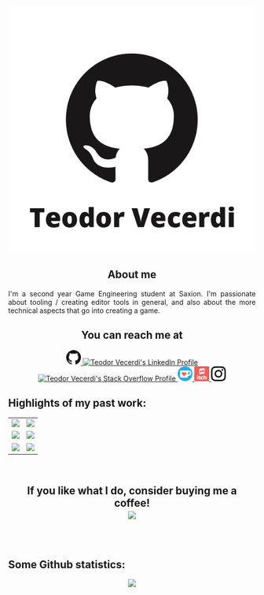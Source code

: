 <p align="center">
<img height=500 src="assets/readme_title.png"/>
</p>

<h2 align="center">About me</h2>
<p align="justify">I'm a second year Game Engineering student at Saxion. I'm passionate about tooling / creating editor tools in general, and also about the more technical aspects that go into creating a game.</p>

<h2 align="center">You can reach me at</h2>
<p align="center">
  <a href="https://github.com/TeodorVecerdi">
    <img src="assets/github_logo.png" alt="Teodor Vecerdi's GitHub Profile" height="30" width="30">
  </a>
  <a href="https://www.linkedin.com/in/teodorvecerdi/">
    <img src="https://www.vectorlogo.zone/logos/linkedin/linkedin-icon.svg" alt="Teodor Vecerdi's LinkedIn Profile" height="30" width="30">
  </a>
  <a href="https://stackoverflow.com/users/5181524/teodor-vecerdi">
    <img src="https://www.vectorlogo.zone/logos/stackoverflow/stackoverflow-icon.svg" alt="Teodor Vecerdi's Stack Overflow Profile" height="30" width="30">
  </a>
  <a href="https://ko-fi.com/teodorvecerdi">
    <img src="assets/ko-fi_logo.png" alt="Teodor Vecerdi's Ko-fi page" height="30" width="30">
  </a>
  <a href="https://teodorvecerdi.itch.io">
    <img src="assets/itch_io_logo.svg" alt="Teodor Vecerdi's itch.io page" height="30" width="30">
  </a>
  <a href="https://www.instagram.com/teodorvecerdi/">
    <img src="assets/instagram-glyph.svg" alt="Teodor Vecerdi's Instagram account" height="30" width="30">
  </a>
</p>


## Highlights of my past work:

<table align="center">
<tr>
<td align="center">
<a href="https://github.com/TeodorVecerdi/CodeGraph" target="_blank"><img height=100% src="https://github-readme-stats.vercel.app/api/pin/?username=teodorvecerdi&repo=codegraph&bg_color=30,e96443,904e95&title_color=fff&text_color=fff&icon_color=ffdddd"/></a>
</td>
<td align="center">
<a href="https://github.com/TeodorVecerdi/DialogueGraph" target="_blank"><img height=100% src="https://github-readme-stats.vercel.app/api/pin/?username=teodorvecerdi&repo=dialoguegraph&bg_color=30,e96443,904e95&title_color=fff&text_color=fff&icon_color=ffdddd"/></a>
</td>
</tr>
<tr>
<td align="center">
<a href="https://github.com/TeodorVecerdi/saxion_procedural_art" target="_blank"><img height=100% src="https://github-readme-stats.vercel.app/api/pin/?username=teodorvecerdi&repo=saxion_procedural_art&bg_color=30,e96443,904e95&title_color=fff&text_color=fff&icon_color=ffdddd"/></a>
</td>
<td align="center">
<a href="https://github.com/TeodorVecerdi/saxion_project_final_approach" target="_blank"><img height=100% src="https://github-readme-stats.vercel.app/api/pin/?username=teodorvecerdi&repo=saxion_project_final_approach&bg_color=30,e96443,904e95&title_color=fff&text_color=fff&icon_color=ffdddd"/></a>
</td>
</tr>
<tr>
<td align="center">
<a href="https://github.com/TeodorVecerdi/saxion_physics_programming" target="_blank"><img height=100% src="https://github-readme-stats.vercel.app/api/pin/?username=teodorvecerdi&repo=saxion_physics_programming&bg_color=30,e96443,904e95&title_color=fff&text_color=fff&icon_color=ffdddd"/></a>
</td>
<td align="center">
<a href="https://github.com/TeodorVecerdi/saxion_cplusplus" target="_blank"><img height=100% src="https://github-readme-stats.vercel.app/api/pin/?username=teodorvecerdi&repo=saxion_cplusplus&bg_color=30,e96443,904e95&title_color=fff&text_color=fff&icon_color=ffdddd"/></a>
</td>
</tr>
</table>
<br>

<h2 align="center">
If you like what I do, consider buying me a coffee!
<br>
<a href="https://ko-fi.com/teodorvecerdi">
<img height=32 src="https://www.ko-fi.com/img/githubbutton_sm.svg">
</a>
</p>

<br>

## Some Github statistics:

<p align="center">
<img src="https://github-readme-stats.vercel.app/api?username=teodorvecerdi&show_icons=true&count_private=true&bg_color=30,e96443,904e95&title_color=fff&text_color=fff&icon_color=ffdddd"/>
</p>
<!-- <p align="center">
<img src="https://github-readme-stats.vercel.app/api/top-langs/?username=teodorvecerdi&hide=asp,shaderlab&langs_count=6&layout=compact&bg_color=30,e96443,904e95&title_color=fff&text_color=fff&icon_color=ffdddd"/>
</p>
